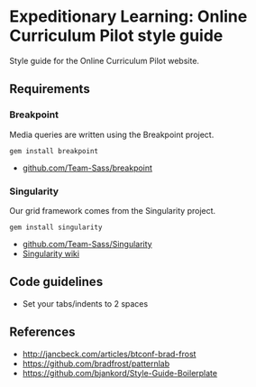 # Expeditionary Learning: Online Curriculum Pilot style guide

Style guide for the Online Curriculum Pilot website.

## Requirements

### Breakpoint

Media queries are written using the Breakpoint project.

```
gem install breakpoint
```

- [github.com/Team-Sass/breakpoint](https://github.com/Team-Sass/breakpoint)

### Singularity

Our grid framework comes from the Singularity project. 

```
gem install singularity
```

- [github.com/Team-Sass/Singularity](https://github.com/Team-Sass/Singularity)
- [Singularity wiki](https://github.com/Team-Sass/Singularity/wiki/Creating-Grids)

## Code guidelines

- Set your tabs/indents to 2 spaces

## References
- http://jancbeck.com/articles/btconf-brad-frost
- https://github.com/bradfrost/patternlab 
- https://github.com/bjankord/Style-Guide-Boilerplate
